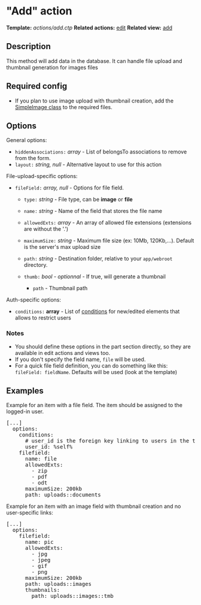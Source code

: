 # "Add" action
<i class="icon-file"></i> **Template:** *actions/add.ctp*
<i class="icon-cogs"></i> **Related actions:** [edit](../actions.edit.md/docs:template)
<i class="icon-eye-open"></i> **Related view:** [add](../views.add.md/docs:template)

## Description
This method will add data in the database.
It can handle file upload and thumbnail generation for images files

## Required config

 * If you plan to use image upload with thumbnail creation, add the [SimpleImage class](../required.lib_SimpleImage.md/docs:template) to the required files.

## Options
General options:

 * `hiddenAssociations:` *array* - List of belongsTo associations to remove from the form.
 * `layout:` *string, null* - Alternative layout to use for this action

File-upload-specific options:

 * `fileField:` *array, null* - Options for file field.

   * `type:` *string* - File type, can be **image** or **file**
   * `name:` *string* - Name of the field that stores the file name
   * `allowedExts:` *array* - An array of allowed file extensions (extensions are without the '.')
   * `maximumSize:` *string* - Maximum file size (ex: 10Mb, 120Kb,...). Default is the server's max upload size
   * `path:` *string* - Destination folder, relative to your `app/webroot` directory.
   * `thumb:` *bool* - _optionnal_ - If true, will generate a thumbnail

     * `path` - Thumbnail path

Auth-specific options:

 * `conditions:` **array** - List of [conditions](../theme_class.model_conditions.md/docs:template) for new/edited elements that allows to restrict users

### Notes

 * You should define these options in the part section directly, so they are available in edit actions and views too.
 * If you don't specify the field name, `file` will be used.
 * For a quick file field definition, you can do something like this: `fileField: fieldName`. Defaults will be used (look at the template)



## Examples
<div class="row">
    <div class="col-lg-6 col-md-6">
    Example for an item with a file field. The item should be assigned to the logged-in user.
    <pre class="syntax yaml">
[...]
  options:
    conditions:
      # user_id is the foreign key linking to users in the table
      user_id: %self%
    filefield:
      name: file
      allowedExts:
        - zip
        - pdf
        - odt
      maximumSize: 200kb
      path: uploads::documents
</pre>
    </div>
    <div class="col-lg-6 col-md-6">
    Example for an item with an image field with thumbnail creation and no user-specific links:
    <pre class="syntax yaml">
[...]
  options:
    filefield:
      name: pic
      allowedExts:
        - jpg
        - jpeg
        - gif
        - png
      maximumSize: 200kb
      path: uploads::images
      thumbnails:
        path: uploads::images::tmb
</pre>
    </div>
</div>